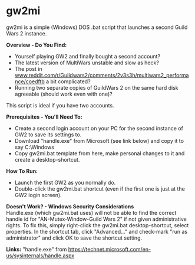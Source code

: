 # gw2mi
gw2mi is a simple (Windows) DOS .bat script that launches a second Guild Wars 2 instance.

**Overview - Do You Find:**
* Yourself playing GW2 and finally bought a second account?
* The latest version of MultiWars unstable and slow as heck?
* The post in www.reddit.com/r/Guildwars2/comments/2v3s3h/multiwars2_performance/coedftb a bit complicated?
* Running two separate copies of GuildWars 2 on the same hard disk agreeable (should work even with one)?

This script is ideal if you have two accounts.

**Prerequisites - You'll Need To:**
* Create a second login account on your PC for the second instance of GW2 to save its settings to.
* Download "handle.exe" from Microsoft (see link below) and copy it to say C:\Windows
* Copy gw2mi.bat template from here, make personal changes to it and create a desktop-shortcut.

**How To Run:**
* Launch the first GW2 as you normally do.
* Double-click the gw2mi.bat shortcut (even if the first one is just at the GW2 login screen).

**Doesn't Work? - Windows Security Considerations**  
Handle.exe (which gw2mi.bat uses) will not be able to find the correct handle id for "AN-Mutex-Window-Guild Wars 2" if not given administrative rights. To fix this, simply right-click the gw2mi.bat desktop-shortcut, select properties. In the shortcut tab, click "Advanced..." and check-mark "run as administrator" and click OK to save the shortcut setting.


**Links:**
"handle.exe" from https://technet.microsoft.com/en-us/sysinternals/handle.aspx
